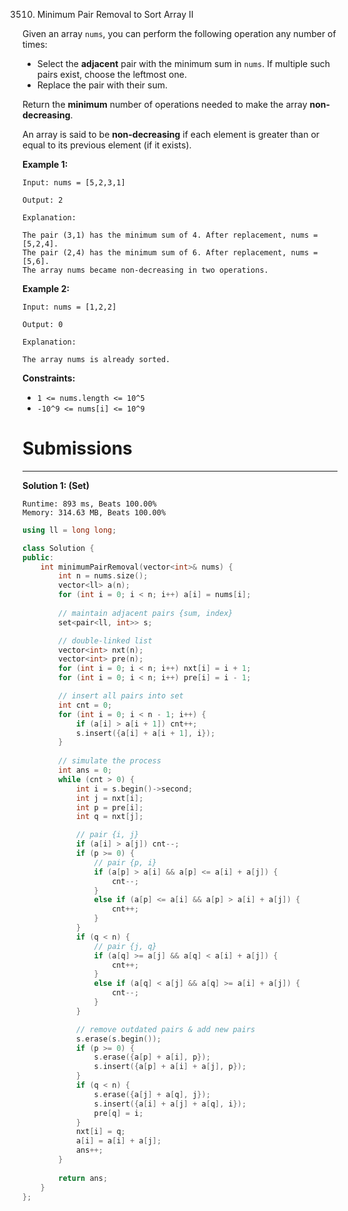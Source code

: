3510. Minimum Pair Removal to Sort Array II

Given an array `nums`, you can perform the following operation any number of times:

* Select the **adjacent** pair with the minimum sum in `nums`. If multiple such pairs exist, choose the leftmost one.
* Replace the pair with their sum.

Return the **minimum** number of operations needed to make the array **non-decreasing**.

An array is said to be **non-decreasing** if each element is greater than or equal to its previous element (if it exists).

 

**Example 1:**
```
Input: nums = [5,2,3,1]

Output: 2

Explanation:

The pair (3,1) has the minimum sum of 4. After replacement, nums = [5,2,4].
The pair (2,4) has the minimum sum of 6. After replacement, nums = [5,6].
The array nums became non-decreasing in two operations.
```

**Example 2:**
```
Input: nums = [1,2,2]

Output: 0

Explanation:

The array nums is already sorted.
```
 

**Constraints:**

* `1 <= nums.length <= 10^5`
* `-10^9 <= nums[i] <= 10^9`

# Submissions
---
**Solution 1: (Set)**
```
Runtime: 893 ms, Beats 100.00%
Memory: 314.63 MB, Beats 100.00%
```
```c++
using ll = long long;

class Solution {
public:
    int minimumPairRemoval(vector<int>& nums) {
        int n = nums.size();
        vector<ll> a(n);
        for (int i = 0; i < n; i++) a[i] = nums[i];
        
        // maintain adjacent pairs {sum, index}
        set<pair<ll, int>> s;

        // double-linked list
        vector<int> nxt(n);
        vector<int> pre(n);
        for (int i = 0; i < n; i++) nxt[i] = i + 1;
        for (int i = 0; i < n; i++) pre[i] = i - 1;

        // insert all pairs into set
        int cnt = 0;
        for (int i = 0; i < n - 1; i++) {
            if (a[i] > a[i + 1]) cnt++;
            s.insert({a[i] + a[i + 1], i});
        }
        
        // simulate the process
        int ans = 0;
        while (cnt > 0) {
            int i = s.begin()->second;
            int j = nxt[i];
            int p = pre[i];
            int q = nxt[j];

            // pair {i, j}
            if (a[i] > a[j]) cnt--;
            if (p >= 0) {
                // pair {p, i}
                if (a[p] > a[i] && a[p] <= a[i] + a[j]) {
                    cnt--;
                }
                else if (a[p] <= a[i] && a[p] > a[i] + a[j]) {
                    cnt++;
                }
            }
            if (q < n) {
                // pair {j, q}
                if (a[q] >= a[j] && a[q] < a[i] + a[j]) {
                    cnt++;
                }
                else if (a[q] < a[j] && a[q] >= a[i] + a[j]) {
                    cnt--;
                }
            }

            // remove outdated pairs & add new pairs
            s.erase(s.begin());
            if (p >= 0) {
                s.erase({a[p] + a[i], p});
                s.insert({a[p] + a[i] + a[j], p});
            }
            if (q < n) {
                s.erase({a[j] + a[q], j});
                s.insert({a[i] + a[j] + a[q], i});
                pre[q] = i;
            }
            nxt[i] = q;
            a[i] = a[i] + a[j];
            ans++;
        }
        
        return ans;
    }
};
```
